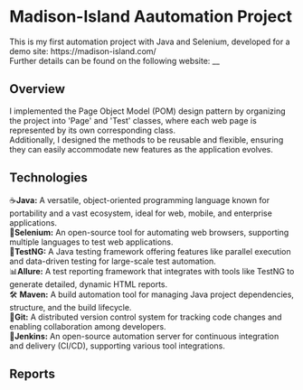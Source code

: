 <h1> Madison-Island Aautomation Project</h1>
This is my first automation project with Java and Selenium, developed for a demo site: https://madison-island.com/ <br>
Further details can be found on the following website: __

<h2> Overview </h2>
I implemented the Page Object Model (POM) design pattern by organizing the project into 'Page' and 'Test' classes, where each web page is represented by its own corresponding class. <br>
Additionally, I designed the methods to be reusable and flexible, ensuring they can easily accommodate new features as the application evolves.

<h2> Technologies </h2>
☕<b>Java:</b> A versatile, object-oriented programming language known for portability and a vast ecosystem, ideal for web, mobile, and enterprise applications.<br>
💽<b>Selenium:</b> An open-source tool for automating web browsers, supporting multiple languages to test web applications.<br>
🧰<b>TestNG:</b> A Java testing framework offering features like parallel execution and data-driven testing for large-scale test automation.<br>
📊<b>Allure:</b> A test reporting framework that integrates with tools like TestNG to generate detailed, dynamic HTML reports.<br>
🛠️ <b>Maven:</b> A build automation tool for managing Java project dependencies, structure, and the build lifecycle.<br>
🌳<b>Git:</b> A distributed version control system for tracking code changes and enabling collaboration among developers.<br>
🤖<b>Jenkins:</b> An open-source automation server for continuous integration and delivery (CI/CD), supporting various tool integrations.<br>

<h2> Reports </h2>

